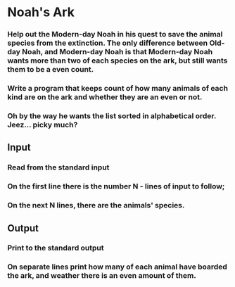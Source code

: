 # **Noah's Ark**
### Help out the Modern-day Noah in his quest to save the animal species from the extinction. The only difference between Old-day Noah, and Modern-day Noah is that Modern-day Noah wants more than two of each species on the ark, but still wants them to be a even count.
### Write a program that keeps count of how many animals of each kind are on the ark and whether they are an even or not.
### Oh by the way he wants the list sorted in alphabetical order. Jeez... picky much?

## **Input**
### Read from the standard input

### On the first line there is the number N - lines of input to follow;

### On the next N lines, there are the animals' species.

## **Output**
### Print to the standard output

### On separate lines print how many of each animal have boarded the ark, and weather there is an even amount of them.